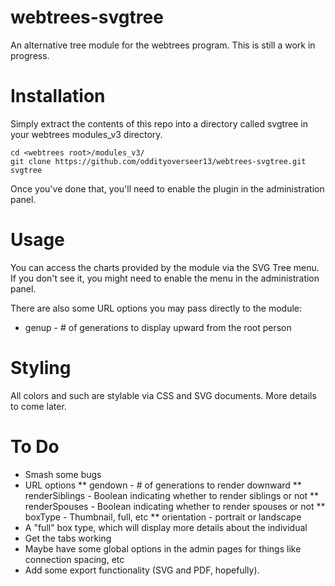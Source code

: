 webtrees-svgtree
================
An alternative tree module for the webtrees program. This is still a work in progress.

Installation
============
Simply extract the contents of this repo into a directory called svgtree in
your webtrees modules_v3 directory.

    cd <webtrees root>/modules_v3/
    git clone https://github.com/oddityoverseer13/webtrees-svgtree.git svgtree

Once you've done that, you'll need to enable the plugin in the administration panel.

Usage
=====
You can access the charts provided by the module via the SVG Tree menu. If you
don't see it, you might need to enable the menu in the administration panel.

There are also some URL options you may pass directly to the module:

* genup - # of generations to display upward from the root person

Styling
=======
All colors and such are stylable via CSS and SVG documents. More details to come later.

To Do
===========
* Smash some bugs
* URL options
** gendown - # of generations to render downward
** renderSiblings - Boolean indicating whether to render siblings or not
** renderSpouses - Boolean indicating whether to render spouses or not
** boxType - Thumbnail, full, etc
** orientation - portrait or landscape
* A "full" box type, which will display more details about the individual
* Get the tabs working
* Maybe have some global options in the admin pages for things like connection spacing, etc
* Add some export functionality (SVG and PDF, hopefully).
